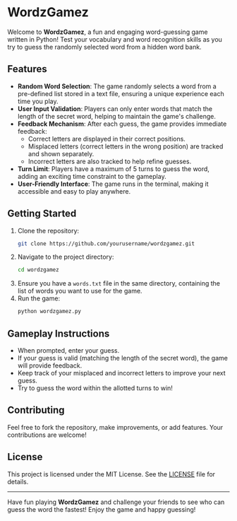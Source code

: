# WordzGamez

Welcome to **WordzGamez**, a fun and engaging word-guessing game written in Python! Test your vocabulary and word recognition skills as you try to guess the randomly selected word from a hidden word bank. 

## Features

- **Random Word Selection**: The game randomly selects a word from a pre-defined list stored in a text file, ensuring a unique experience each time you play.
- **User Input Validation**: Players can only enter words that match the length of the secret word, helping to maintain the game's challenge.
- **Feedback Mechanism**: After each guess, the game provides immediate feedback:
  - Correct letters are displayed in their correct positions.
  - Misplaced letters (correct letters in the wrong position) are tracked and shown separately.
  - Incorrect letters are also tracked to help refine guesses.
- **Turn Limit**: Players have a maximum of 5 turns to guess the word, adding an exciting time constraint to the gameplay.
- **User-Friendly Interface**: The game runs in the terminal, making it accessible and easy to play anywhere.

## Getting Started

1. Clone the repository:
   ```bash
   git clone https://github.com/yourusername/wordzgamez.git
   ```
2. Navigate to the project directory:
   ```bash
   cd wordzgamez
   ```
3. Ensure you have a `words.txt` file in the same directory, containing the list of words you want to use for the game.
4. Run the game:
   ```bash
   python wordzgamez.py
   ```

## Gameplay Instructions

- When prompted, enter your guess.
- If your guess is valid (matching the length of the secret word), the game will provide feedback.
- Keep track of your misplaced and incorrect letters to improve your next guess.
- Try to guess the word within the allotted turns to win!

## Contributing

Feel free to fork the repository, make improvements, or add features. Your contributions are welcome!

## License

This project is licensed under the MIT License. See the [LICENSE](LICENSE) file for details.

---

Have fun playing **WordzGamez** and challenge your friends to see who can guess the word the fastest! Enjoy the game and happy guessing!
